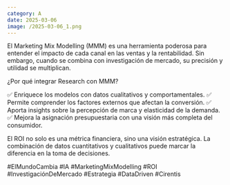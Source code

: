 ```yaml
--- 
category: A 
date: 2025-03-06 
image: /2025-03-06_1.png 
--- 
```


El Marketing Mix Modelling (MMM) es una herramienta poderosa para entender el impacto de cada canal en las ventas y la rentabilidad. Sin embargo, cuando se combina con investigación de mercado, su precisión y utilidad se multiplican.

¿Por qué integrar Research con MMM?

✅ Enriquece los modelos con datos cualitativos y comportamentales.
✅ Permite comprender los factores externos que afectan la conversión.
✅ Aporta insights sobre la percepción de marca y elasticidad de la demanda.
✅ Mejora la asignación presupuestaria con una visión más completa del consumidor.

El ROI no solo es una métrica financiera, sino una visión estratégica. La combinación de datos cuantitativos y cualitativos puede marcar la diferencia en la toma de decisiones.

#ElMundoCambia #IA #MarketingMixModelling #ROI #InvestigaciónDeMercado #Estrategia #DataDriven #Cirentis